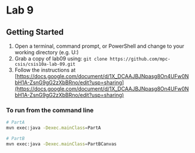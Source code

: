 # Lab 9

## Getting Started

1. Open a terminal, command prompt, or PowerShell and change to your working directory (e.g. U:)
2. Grab a copy of lab09 using: `git clone https://github.com/mpc-csis/csis10a-lab-09.git`
3. Follow the instructions at [https://docs.google.com/document/d/1X_DCAAJBJNpasg8On4UFw0NbH1A-ZsnG9gG2zXbBRno/edit?usp=sharing](https://docs.google.com/document/d/1X_DCAAJBJNpasg8On4UFw0NbH1A-ZsnG9gG2zXbBRno/edit?usp=sharing)

### To run from the command line

```sh
# PartA
mvn exec:java -Dexec.mainClass=PartA
```

```sh
# PartB
mvn exec:java -Dexec.mainClass=PartBCanvas
```

